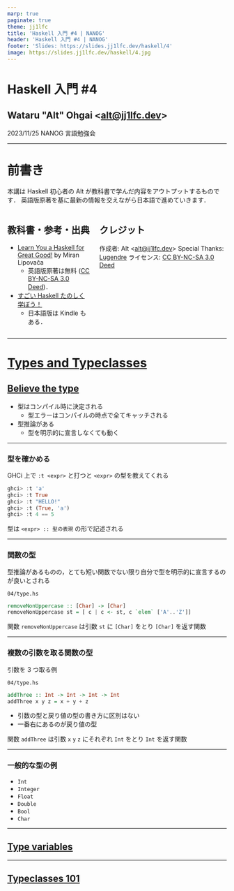 ```yaml
---
marp: true
paginate: true
theme: jj1lfc
title: 'Haskell 入門 #4 | NANOG'
header: 'Haskell 入門 #4 | NANOG'
footer: 'Slides: https://slides.jj1lfc.dev/haskell/4'
image: https://slides.jj1lfc.dev/haskell/4.jpg
---
```


# Haskell 入門 #4

## Wataru "Alt" Ohgai \<<alt@jj1lfc.dev>\>

2023/11/25 NANOG 言語勉強会

---

# 前書き

本講は Haskell 初心者の Alt が教科書で学んだ内容をアウトプットするものです．
英語版原著を基に最新の情報を交えながら日本語で進めていきます．

<div class='columns'>
<div>

## 教科書・参考・出典

- [Learn You a Haskell for Great Good!](http://learnyouahaskell.com) by Miran Lipovača
  - 英語版原著は無料 ([CC BY-NC-SA 3.0 Deed](https://creativecommons.org/licenses/by-nc-sa/3.0/))．
- [すごい Haskell たのしく学ぼう！](https://www.amazon.co.jp/dp/B009RO80XY)
  - 日本語版は Kindle もある．

</div>
<div>

## クレジット

作成者: Alt \<<alt@jj1lfc.dev>\>
Special Thanks: [Lugendre](https://twitter.com/Lugendre)
ライセンス: [CC BY-NC-SA 3.0 Deed](https://creativecommons.org/licenses/by-nc-sa/3.0/)

</div>
</div>

---

# [Types and Typeclasses](http://learnyouahaskell.com/types-and-typeclasses)

## [Believe the type](http://learnyouahaskell.com/types-and-typeclasses#believe-the-type)

- 型はコンパイル時に決定される
  - 型エラーはコンパイルの時点で全てキャッチされる
- 型推論がある
  - 型を明示的に宣言しなくても動く

---

### 型を確かめる

GHCi 上で `:t <expr>` と打つと `<expr>` の型を教えてくれる

```haskell
ghci> :t 'a'
ghci> :t True
ghci> :t "HELLO!"
ghci> :t (True, 'a')
ghci> :t 4 == 5
```

型は `<expr> :: 型の表現` の形で記述される

---

### 関数の型

型推論があるものの，とても短い関数でない限り自分で型を明示的に宣言するのが良いとされる

`04/type.hs`

```haskell
removeNonUppercase :: [Char] -> [Char]
removeNonUppercase st = [ c | c <- st, c `elem` ['A'..'Z']]
```

関数 `removeNonUppercase` は引数 `st` に `[Char]` をとり `[Char]` を返す関数

---

### 複数の引数を取る関数の型

引数を 3 つ取る例

`04/type.hs`

```haskell
addThree :: Int -> Int -> Int -> Int
addThree x y z = x + y + z
```

- 引数の型と戻り値の型の書き方に区別はない
- 一番右にあるのが戻り値の型

関数 `addThree` は引数 `x` `y` `z` にそれぞれ `Int` をとり `Int` を返す関数

---

### 一般的な型の例

- `Int`
- `Integer`
- `Float`
- `Double`
- `Bool`
- `Char`

---

## [Type variables](http://learnyouahaskell.com/types-and-typeclasses#type-variables)

---

## [Typeclasses 101](http://learnyouahaskell.com/types-and-typeclasses#typeclasses-101)
